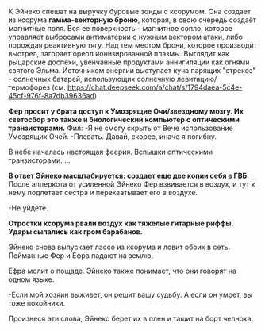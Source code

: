 К Эйнеко спешат на выручку буровые зонды с ксорумом. Она создает из ксорума **гамма-векторную броню**, которая, в свою очередь создаёт магнитные поля. Вся ее поверхность - магнитное сопло, которое управляет выбросами антиматерии с нужным вектором атаки, либо порождая реактивную тягу. Над тем местом брони, которое производит выстрел, загорает ореол ионизированной плазмы. Выглядит как рыцарские доспехи, увенчанные продуктами аннигиляции как огнями святого Эльма. Источником энергии выступает куча  парящих "стрекоз" - солнечных батарей, использующих солнечную левитацию/термофорез (см. https://chat.deepseek.com/a/chat/s/1794daea-5c4e-45cf-976f-8a7db39636ad) 

**Фер просит у брата доступ к Умозрящие Очи/звездному мозгу. Их светосбор это также и биологический компьютер с оптическими транзисторами.**
Фил:
-Я не смогу скрыть от Вече использование Умозрящих Очей.
-Плевать. Давай, скорее, иначе я погибну.

В небе началась настоящая феерия. Вспышки оптическими транзисторами.
...

**В ответ Эйнеко масштабируется: создает еще две копии себя в ГВБ**.
После апперкота от усиленной Эйнеко Фер взвивается в воздух, и тут к нему подлетает сестра и перехватывает его в воздухе. 

-Не уйдете.

**Отростки ксорума рвали воздух как тяжелые гитарные риффы. Удары сыпались как гром барабанов.**

Эйнеко снова выпускает лассо из ксорума и ловит обоих в сеть. Пойманные Фер и Ефра падают на землю. 

Ефра молит о пощаде. Эйнеко также понимает, что они говорят на одном языке.

-Если мой хозяин выживет, он решит вашу судьбу. А если он умрет, вы тоже покойники.

Произнеся эти слова, Эйнеко берет их в плен и тащит на борт челнока.

